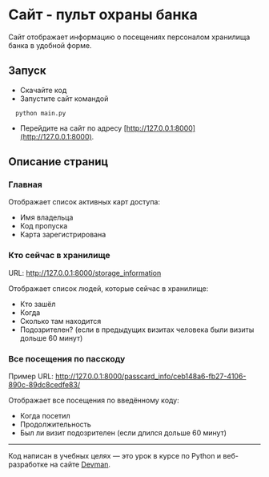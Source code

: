 # Сайт - пульт охраны банка
Сайт отображает информацию о посещениях персоналом хранилища банка в удобной форме.
## Запуск
- Скачайте код
- Запустите сайт командой 
```
  python main.py
  ```
- Перейдите на сайт по адресу [http://127.0.0.1:8000](http://127.0.0.1:8000).

## Описание страниц

### Главная
Отображает список активных карт доступа: 
- Имя владельца
- Код пропуска 
- Карта зарегистрирована

### Кто сейчас в хранилище
URL: http://127.0.0.1:8000/storage_information

Отображает список людей, которые сейчас в хранилище:
- Кто зашёл 
- Когда	
- Сколько там находится	
- Подозрителен? (если в предыдущих визитах человека были визиты дольше 60 минут)

### Все посещения по пасскоду
Пример URL: http://127.0.0.1:8000/passcard_info/ceb148a6-fb27-4106-890c-89dc8cedfe83/

Отображает все посещения по введённому коду:
- Когда посетил	
- Продолжительность	
- Был ли визит подозрителен (если длился дольше 60 минут)

<!-- - Файл настроек `.env` (находится в папке с кодом) содержит полный путь до каталога вин, который будет загружен на сайт. По умолчанию там указан относительный путь до образца `wine_example.xlsx`
- Можно либо изменять сам файл образца, либо указать путь до своего катлога в `.env`.
- При изменени названия файла каталога вин или его расположения, также следует отразить изменения в `.env`.
-->

---

Код написан в учебных целях — это урок в курсе по Python и веб-разработке на сайте [Devman](https://dvmn.org).